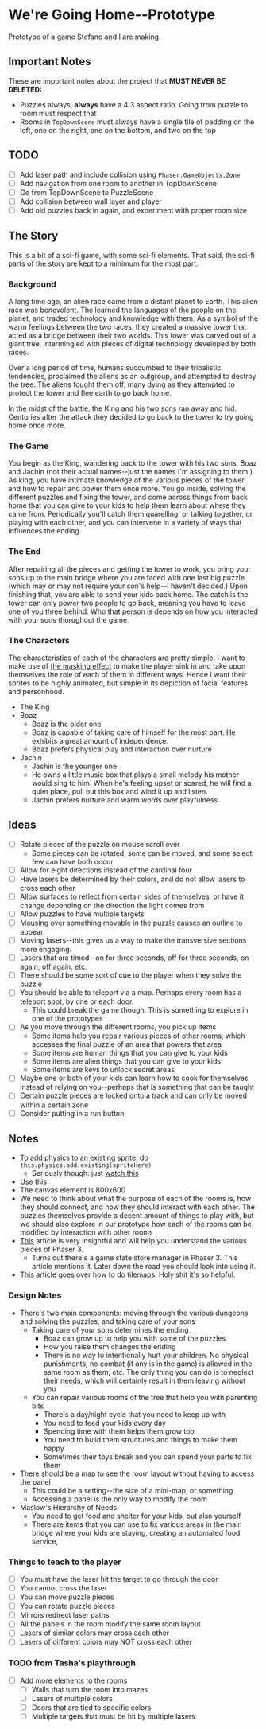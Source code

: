 # We're Going Home--Prototype

Prototype of a game Stefano and I are making.

## Important Notes

These are important notes about the project that **MUST NEVER BE DELETED:**

* Puzzles always, **always** have a 4:3 aspect ratio. Going from puzzle to room must respect that
* Rooms in `TopDownScene` must always have a single tile of padding on the left, one on the right, one on the bottom, and two on the top

## TODO

- [ ] Add laser path and include collision using `Phaser.GameObjects.Zone`
- [ ] Add navigation from one room to another in TopDownScene
- [ ] Go from TopDownScene to PuzzleScene
- [ ] Add collision between wall layer and player
- [ ] Add old puzzles back in again, and experiment with proper room size

## The Story

This is a bit of a sci-fi game, with some sci-fi elements. That said, the sci-fi parts of the story are kept to a minimum for the most part.

### Background

A long time ago, an alien race came from a distant planet to Earth. This alien race was benevolent. The learned the languages of the people on the planet, and traded technology and knowledge with them. As a symbol of the warm feelings between the two races, they created a massive tower that acted as a bridge between their two worlds. This tower was carved out of a giant tree, intermingled with pieces of digital technology developed by both races.

Over a long period of time, humans succumbed to their tribalistic tendencies, proclaimed the aliens as an outgroup, and attempted to destroy the tree. The aliens fought them off, many dying as they attempted to protect the tower and flee earth to go back home.

In the midst of the battle, the King and his two sons ran away and hid. Centuries after the attack they decided to go back to the tower to try going home once more.

### The Game

You begin as the King, wandering back to the tower with his two sons, Boaz and Jachin (not their actual names--just the names I'm assigning to them.) As king, you have intimate knowledge of the various pieces of the tower and how to repair and power them once more. You go inside, solving the different puzzles and fixing the tower, and come across things from back home that you can give to your kids to help them learn about where they came from. Periodically you'll catch them quarelling, or talking together, or playing with each other, and you can intervene in a variety of ways that influences the ending.

### The End

After repairing all the pieces and getting the tower to work, you bring your sons up to the main bridge where you are faced with one last big puzzle (which may or may not require your son's help--I haven't decided.) Upon finishing that, you are able to send your kids back home. The catch is the tower can only power two people to go back, meaning you have to leave one of you three behind. Who that person is depends on how you interacted with your sons thorughout the game.

### The Characters

The characteristics of each of the characters are pretty simple. I want to make use of [the masking effect](https://en.wikipedia.org/wiki/Masking_(illustration)) to make the player sink in and take upon themselves the role of each of them in different ways. Hence I want their sprites to be highly animated, but simple in its depiction of facial features and personhood.

* The King
* Boaz
	* Boaz is the older one
	* Boaz is capable of taking care of himself for the most part. He exhibits a great amount of independence.
	* Boaz prefers physical play and interaction over nurture
* Jachin
	* Jachin is the younger one
	* He owns a little music box that plays a small melody his mother would sing to him. When he's feeling upset or scared, he will find a quiet
	place, pull out this box and wind it up and listen.
	* Jachin prefers nurture and warm words over playfulness

## Ideas

- [ ] Rotate pieces of the puzzle on mouse scroll over
	* Some pieces can be rotated, some can be moved, and some select few can have both occur
- [ ] Allow for eight directions instead of the cardinal four
- [ ] Have lasers be determined by their colors, and do not allow lasers to cross each other
- [ ] Allow surfaces to reflect from certain sides of themselves, or have it change depending on the direction the light comes from
- [ ] Allow puzzles to have multiple targets
- [ ] Mousing over something movable in the puzzle causes an outline to appear
- [ ] Moving lasers--this gives us a way to make the transversive sections more engaging.
- [ ] Lasers that are timed--on for three seconds, off for three seconds, on again, off again, etc.
- [ ] There should be some sort of cue to the player when they solve the puzzle
- [ ] You should be able to teleport via a map. Perhaps every room has a teleport spot, by one or each door.
	* This could break the game though. This is something to explore in one of the prototypes
- [ ] As you move through the different rooms, you pick up items
	* Some items help you repair various pieces of other rooms, which accesses the final puzzle of an area that powers that area
	* Some items are human things that you can give to your kids
	* Some items are alien things that you can give to your kids
	* Some items are keys to unlock secret areas
- [ ] Maybe one or both of your kids can learn how to cook for themselves instead of relying on you--perhaps that is something that can be taught
- [ ] Certain puzzle pieces are locked onto a track and can only be moved within a certain zone
- [ ] Consider putting in a run button

## Notes

* To add physics to an existing sprite, do `this.physics.add.existing(spriteHere)`
	* Seriously though: just [watch this](https://www.youtube.com/watch?v=55DzXMkCfVA)
* Use [this](https://www.mapeditor.org/)
* The canvas element is 800x600
* We need to think about what the purpose of each of the rooms is, how they should connect, and how they should interact with each other. The puzzles themselves provide a decent amount of things to play with, but we should also explore in our prototype how each of the rooms can be modified by interaction with other rooms
* [This](https://medium.com/@jerra.haynes/a-real-persons-guide-to-phaser-3-or-how-i-learned-to-stop-worrying-and-love-the-gun-part-1-9cc6361f377c) article is very insightful and will help you understand the various pieces of Phaser 3.
	* Turns out there's a game state store manager in Phaser 3. This article mentions it. Later down the road you should look into using it.
* [This](https://medium.com/@michaelwesthadley/modular-game-worlds-in-phaser-3-tilemaps-1-958fc7e6bbd6) article goes over how to do tilemaps. Holy shit it's so helpful.

### Design Notes

* There's two main components: moving through the various dungeons and solving the puzzles, and taking care of your sons
	* Taking care of your sons determines the ending
		* Boaz can grow up to help you with some of the puzzles
		* How you raise them changes the ending
		* There is no way to intentionally hurt your children. No physical punishments, no combat (if any is in the game) is allowed in the same room as them, etc. The only thing you can do is to neglect their needs, which will certainly result in them leaving without you
	* You can repair various rooms of the tree that help you with parenting bits
		* There's a day/night cycle that you need to keep up with
		* You need to feed your kids every day
		* Spending time with them helps them grow too
		* You need to build them structures and things to make them happy
		* Sometimes their toys break and you can spend your parts to fix them
* There should be a map to see the room layout without having to access the panel
	* This could be a setting--the size of a mini-map, or something
	* Accessing a panel is the only way to modify the room
* Maslow's Hierarchy of Needs
	* You need to get food and shelter for your kids, but also yourself
	* There are items that you can use to fix various areas in the main bridge where your kids are staying, creating an automated food service,

### Things to teach to the player

- [ ] You must have the laser hit the target to go through the door
- [ ] You cannot cross the laser
- [ ] You can move puzzle pieces
- [ ] You can rotate puzzle pieces
- [ ] Mirrors redirect laser paths
- [ ] All the panels in the room modify the same room layout
- [ ] Lasers of similar colors may cross each other
- [ ] Lasers of different colors may NOT cross each other

### TODO from Tasha's playthrough

- [ ] Add more elements to the rooms
	- [ ] Walls that turn the room into mazes
	- [ ] Lasers of multiple colors
	- [ ] Doors that are tied to specific colors
	- [ ] Multiple targets that must be hit by multiple lasers